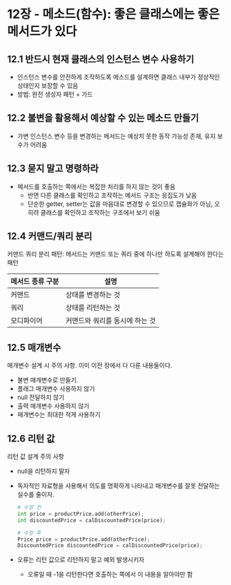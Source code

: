 # 12장 - 메소드(함수): 좋은 클래스에는 좋은 메서드가 있다

## 12.1 반드시 현재 클래스의 인스턴스 변수 사용하기

- 인스턴스 변수를 안전하게 조작하도록 메스드를 설계하면 클래스 내부가 정상적인 상태인지 보장할 수 있음
- 방법: 완전 생성자 패턴 + 가드

## 12.2 불변을 활용해서 예상할 수 있는 메소드 만들기

- 가변 인스턴스 변수 등을 변경하는 메서드는 예상치 못한 동작 가능성 존재, 유지 보수가 어려움

## 12.3 묻지 말고 명령하라

- 메서드를 호출하는 쪽에서는 복잡한 처리를 하지 않는 것이 좋음
    - 반면 다른 클래스를 확인하고 조작하는 메서드 구조는 응집도가 낮음
    - 단순한 getter, setter는 값을 마음대로 변경할 수 있으므로 캡슐화가 아님, 오히려 클래스를 확인하고 조작하는 구조에서 보기 쉬움
    

## 12.4 커맨드/쿼리 분리

커맨드 쿼리 분리 패턴: 메서드는 커맨드 또는 쿼리 중에 하나만 하도록 설계해야 한다는 패턴

| 메서드 종류 구분 | 설명 |
| --- | --- |
| 커맨드 | 상태를 변경하는 것 |
| 쿼리 | 상태를 리턴하는 것 |
| 모디파이어 | 커맨드와 쿼리를 동시에 하는 것 |

## 12.5 매개변수

매개변수 설계 시 주의 사항. 이미 이전 장에서 다 다룬 내용들이다.

- 불변 매개변수로 만들기.
- 플래그 매개변수 사용하지 않기
- null 전달하지 않기
- 출력 매개변수 사용하지 않기
- 매개변수는 최대한 적게 사용하기

## 12.6 리턴 값

리턴 값 설계 주의 사항

- null을 리턴하지 말자
- 독자적인 자료형을 사용해서 의도를 명확하게 나타내고 매개변수를 잘못 전달하는 실수를 줄이자.
    
    ```python
    # 수정 전
    int price = productPrice.add(otherPrice);
    int discountedPrice = calDiscountedPrice(price);
    
    # 수정 후
    Price price = productPrice.add(otherPrice);
    DiscountedPrice discountedPrice = calDiscountedPrice(price);
    ```
    
- 오류는 리턴 값으로 리턴하지 말고 예외 발생시키자
    - 오류일 때 -1을 리턴한다면 호출하는 쪽에서 이 내용을 알아야만 함
